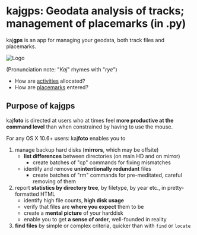 # kaj**gps**: Geodata analysis of tracks; management of placemarks (in .py)

kaj**gps** is an app for managing your geodata, both track files and placemarks.

![Logo](https://lh3.googleusercontent.com/-KouDlj6ewlQ/VTUaFSBIlHI/AAAAAAAAUu0/WDKwZf2NXO8/s288/kajgps-green.png)

(Pronunciation note: "*Kaj*" rhymes with "*rye*")


* How are [activities](md/activities.md) allocated?
* How are [placemarks](md/placemarks.md) entered?

## Purpose of kaj**gps** ##

kaj**foto** is directed at users who at times feel **more productive at the command level** than when constrained by having to use the mouse.


For any OS X 10.6+ users: kaj**foto** enables you to

1. manage backup hard disks (**mirrors**, which may be offsite)
    * **list differences** between directories (on main HD and on mirror)
        * create batches of "cp" commands for fixing mismatches
    * identify and remove **unintentionally redundant** files
        * create batches of "rm" commands for pre-meditated, careful removing of them
2. report **statistics by directory tree**, by filetype, by year etc., in pretty-formatted HTML
    * identify high file counts, **high disk usage**
    * verify that files are **where you expect** them to be
    * create a **mental picture** of your harddisk
    * enable you to get **a sense of order**, well-founded in reality
3. **find files** by simple or complex criteria, quicker than with `find` or `locate`
